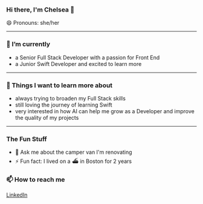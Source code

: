 ### Hi there, I'm Chelsea 👋
😄 Pronouns: she/her

---
### 🌱 I’m currently 
- a Senior Full Stack Developer with a passion for Front End
- a Junior Swift Developer and excited to learn more
---
### 🚀 Things I want to learn more about
- always trying to broaden my Full Stack skills
- still loving the journey of learning Swift
- very interested in how AI can help me grow as a Developer and improve the quality of my projects
---
### The Fun Stuff
- 💬 Ask me about the camper van I'm renovating
- ⚡ Fun fact: I lived on a ⛴️ in Boston for 2 years

### 📫 How to reach me
[LinkedIn](https://www.linkedin.com/in/chelseacrowson/)

<!--
**chelsme/chelsme** is a ✨ _special_ ✨ repository because its `README.md` (this file) appears on your GitHub profile.

Here are some ideas to get you started:

- 🔭 I’m currently working on ...
- 🌱 I’m currently learning ...
- 👯 I’m looking to collaborate on ...
- 🤔 I’m looking for help with ...
- 💬 Ask me about ...
- 📫 How to reach me on [LinkedIn]([url](https://www.linkedin.com/in/chelseacrowson/))
- 😄 Pronouns: ...
- ⚡ Fun fact: ...

---
### 📊 Github stats
---
![Anurag's GitHub stats](https://github-readme-stats.vercel.app/api?username=chelsme&show_icons=true&theme=radical)
[![Top Langs](https://github-readme-stats.vercel.app/api/top-langs/?username=chelsme&layout=compact&theme=radical)](https://github.com/anuraghazra/github-readme-stats)
-->

